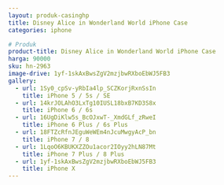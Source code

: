 ```yaml
---
layout: produk-casinghp
title: Disney Alice in Wonderland World iPhone Case
categories: iphone

# Produk
product-title: Disney Alice in Wonderland World iPhone Case
harga: 90000
sku: hn-2963
image-drive: 1yf-1skAxBwsZgV2mzjbwRXboEbWJ5FB3
gallery:
  - url: 1Sy0_cpSv-yRbIa4lp_SCZKorjRxnSsIn
    title: iPhone 5 / 5s / SE
  - url: 14krJOLAhO3LxTg10IUSL18bxB7KD3S8x
    title: iPhone 6 / 6s
  - url: 16UgDiKlw5s_BcOJxwT-_XmdGLf_zRweI
    title: iPhone 6 Plus / 6s Plus
  - url: 18FTZcRfnJEguWeWEm4nJcuMwgyAcP_bn
    title: iPhone 7 / 8
  - url: 1LqoO6KBUKXZZOu1acor2IOyy2hLN87Mt
    title: iPhone 7 Plus / 8 Plus
  - url: 1yf-1skAxBwsZgV2mzjbwRXboEbWJ5FB3
    title: iPhone X
---
```

